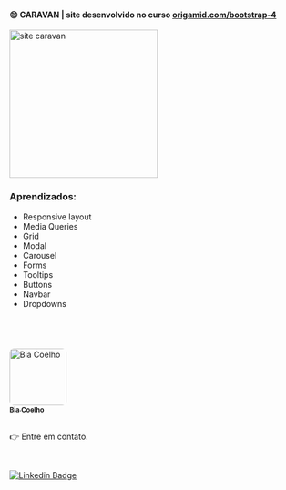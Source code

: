 
#### :blush: CARAVAN | site desenvolvido no curso [origamid.com/bootstrap-4](https://www.origamid.com/curso/bootstrap-4)


<a href="#">
    <img alt="site caravan" title="ver o site" src="https://github.com/biacoelho/bootstrap-caravan-origamid/blob/main/demo-image.gif" width=260px/>
</a>

<br />

### Aprendizados:

- Responsive layout
- Media Queries
- Grid
- Modal
- Carousel
- Forms
- Tooltips
- Buttons
- Navbar
- Dropdowns


<br />
<br />

### [](https://github.com/biacoelho/reactNative-app-encurtadorDeLinks#--autor)

<a href="https://linktr.ee/biacoelho">
 <img style="border-radius: 8px" src="https://avatars.githubusercontent.com/u/29661219?s=460&u=42024e42215c64adeba9a923579809c57f36fe0d&v=4" width="100px;" alt="Bia Coelho"/>
<br />
<sub><strong>Bia Coelho</strong></sub></a>

<br />
<br />

👉 Entre em contato.

<br />

[![Linkedin Badge](https://img.shields.io/badge/-LinkedIn-blue?style=for-the-badge&logo=Linkedin&logoColor=white&link=https://www.linkedin.com/in/biacoelho)](https://www.linkedin.com/in/biacoelho)